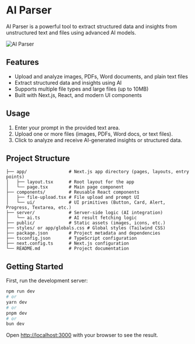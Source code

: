 # AI Parser

AI Parser is a powerful tool to extract structured data and insights from unstructured text and files using advanced AI models.

![AI Parser](https://byiy0cu7m2.ufs.sh/f/Luc8xnAhTG7INjjx6QhlwjF13QBzmD9ZcIPMbxeOf5tnqH2r)

## Features

- Upload and analyze images, PDFs, Word documents, and plain text files
- Extract structured data and insights using AI
- Supports multiple file types and large files (up to 10MB)
- Built with Next.js, React, and modern UI components

## Usage
1. Enter your prompt in the provided text area.
2. Upload one or more files (images, PDFs, Word docs, or text files).
3. Click to analyze and receive AI-generated insights or structured data.

## Project Structure

```
├── app/                # Next.js app directory (pages, layouts, entry points)
│   ├── layout.tsx      # Root layout for the app
│   └── page.tsx        # Main page component
├── components/         # Reusable React components
│   ├── file-upload.tsx # File upload and prompt UI
│   └── ui/             # UI primitives (Button, Card, Alert, Progress, Textarea, etc.)
├── server/             # Server-side logic (AI integration)
│   └── ai.ts           # AI result fetching logic
├── public/             # Static assets (images, icons, etc.)
├── styles/ or app/globals.css # Global styles (Tailwind CSS)
├── package.json        # Project metadata and dependencies
├── tsconfig.json       # TypeScript configuration
├── next.config.ts      # Next.js configuration
└── README.md           # Project documentation
```
## Getting Started

First, run the development server:

```bash
npm run dev
# or
yarn dev
# or
pnpm dev
# or
bun dev
```

Open [http://localhost:3000](http://localhost:3000) with your browser to see the result.

